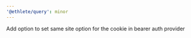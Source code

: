 ```yaml
---
'@ethlete/query': minor
---
```


Add option to set same site option for the cookie in bearer auth provider
